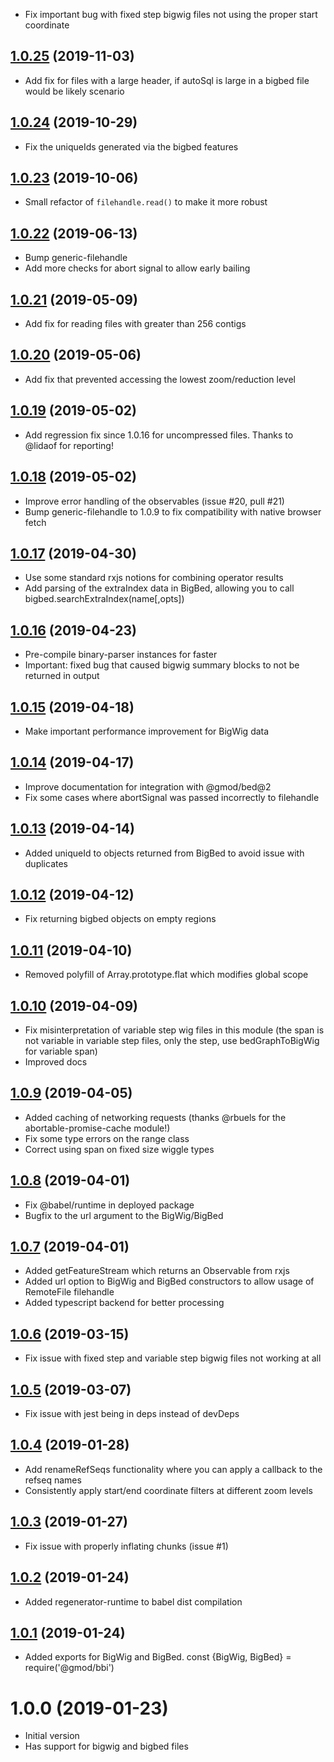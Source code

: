 - Fix important bug with fixed step bigwig files not using the proper start coordinate

## [1.0.25](https://github.com/GMOD/bbi-js/compare/v1.0.24...v1.0.25) (2019-11-03)

- Add fix for files with a large header, if autoSql is large in a bigbed file would be likely scenario

## [1.0.24](https://github.com/GMOD/bbi-js/compare/v1.0.23...v1.0.24) (2019-10-29)



- Fix the uniqueIds generated via the bigbed features

## [1.0.23](https://github.com/GMOD/bbi-js/compare/v1.0.22...v1.0.23) (2019-10-06)


- Small refactor of `filehandle.read()` to make it more robust


## [1.0.22](https://github.com/GMOD/bbi-js/compare/v1.0.21...v1.0.22) (2019-06-13)



- Bump generic-filehandle
- Add more checks for abort signal to allow early bailing

## [1.0.21](https://github.com/GMOD/bbi-js/compare/v1.0.20...v1.0.21) (2019-05-09)



- Add fix for reading files with greater than 256 contigs

## [1.0.20](https://github.com/GMOD/bbi-js/compare/v1.0.19...v1.0.20) (2019-05-06)



- Add fix that prevented accessing the lowest zoom/reduction level

## [1.0.19](https://github.com/GMOD/bbi-js/compare/v1.0.18...v1.0.19) (2019-05-02)



- Add regression fix since 1.0.16 for uncompressed files. Thanks to @lidaof for reporting!

## [1.0.18](https://github.com/GMOD/bbi-js/compare/v1.0.17...v1.0.18) (2019-05-02)



- Improve error handling of the observables (issue #20, pull #21)
- Bump generic-filehandle to 1.0.9 to fix compatibility with native browser fetch

## [1.0.17](https://github.com/GMOD/bbi-js/compare/v1.0.16...v1.0.17) (2019-04-30)



- Use some standard rxjs notions for combining operator results
- Add parsing of the extraIndex data in BigBed, allowing you to call bigbed.searchExtraIndex(name[,opts])

## [1.0.16](https://github.com/GMOD/bbi-js/compare/v1.0.15...v1.0.16) (2019-04-23)



- Pre-compile binary-parser instances for faster
- Important: fixed bug that caused bigwig summary blocks to not be returned in output

## [1.0.15](https://github.com/GMOD/bbi-js/compare/v1.0.14...v1.0.15) (2019-04-18)



- Make important performance improvement for BigWig data

## [1.0.14](https://github.com/GMOD/bbi-js/compare/v1.0.12...v1.0.14) (2019-04-17)



- Improve documentation for integration with @gmod/bed@2
- Fix some cases where abortSignal was passed incorrectly to filehandle

## [1.0.13](https://github.com/GMOD/bbi-js/compare/v1.0.12...v1.0.13) (2019-04-14)



- Added uniqueId to objects returned from BigBed to avoid issue with duplicates

## [1.0.12](https://github.com/GMOD/bbi-js/compare/v1.0.11...v1.0.12) (2019-04-12)

- Fix returning bigbed objects on empty regions


## [1.0.11](https://github.com/GMOD/bbi-js/compare/v1.0.10...v1.0.11) (2019-04-10)



- Removed polyfill of Array.prototype.flat which modifies global scope

## [1.0.10](https://github.com/GMOD/bbi-js/compare/v1.0.9...v1.0.10) (2019-04-09)



- Fix misinterpretation of variable step wig files in this module (the span is not variable in variable step files, only the step, use bedGraphToBigWig for variable span)
- Improved docs

## [1.0.9](https://github.com/GMOD/bbi-js/compare/v1.0.8...v1.0.9) (2019-04-05)



- Added caching of networking requests (thanks @rbuels for the abortable-promise-cache module!)
- Fix some type errors on the range class
- Correct using span on fixed size wiggle types

## [1.0.8](https://github.com/GMOD/bbi-js/compare/v1.0.7...v1.0.8) (2019-04-01)



- Fix @babel/runtime in deployed package
- Bugfix to the url argument to the BigWig/BigBed

## [1.0.7](https://github.com/GMOD/bbi-js/compare/v1.0.6...v1.0.7) (2019-04-01)



- Added getFeatureStream which returns an Observable from rxjs
- Added url option to BigWig and BigBed constructors to allow usage of RemoteFile filehandle
- Added typescript backend for better processing

## [1.0.6](https://github.com/GMOD/bbi-js/compare/v1.0.5...v1.0.6) (2019-03-15)



- Fix issue with fixed step and variable step bigwig files not working at all

## [1.0.5](https://github.com/GMOD/bbi-js/compare/v1.0.4...v1.0.5) (2019-03-07)



- Fix issue with jest being in deps instead of devDeps

## [1.0.4](https://github.com/GMOD/bbi-js/compare/v1.0.3...v1.0.4) (2019-01-28)



- Add renameRefSeqs functionality where you can apply a callback to the refseq names
- Consistently apply start/end coordinate filters at different zoom levels

## [1.0.3](https://github.com/GMOD/bbi-js/compare/v1.0.2...v1.0.3) (2019-01-27)

- Fix issue with properly inflating chunks (issue #1)

## [1.0.2](https://github.com/GMOD/bbi-js/compare/v1.0.1...v1.0.2) (2019-01-24)



- Added regenerator-runtime to babel dist compilation

## [1.0.1](https://github.com/GMOD/bbi-js/compare/v1.0.0...v1.0.1) (2019-01-24)



- Added exports for BigWig and BigBed. const {BigWig, BigBed} = require('@gmod/bbi')

# 1.0.0 (2019-01-23)



- Initial version
- Has support for bigwig and bigbed files
